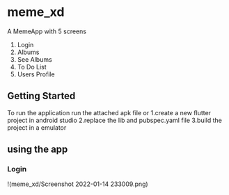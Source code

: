 # meme_xd

A MemeApp with 5 screens 
1. Login 
2. Albums
3. See Albums
4. To Do List 
5. Users Profile

## Getting Started
To run the application run the attached apk file or 
1.create a new flutter project in android studio 
2.replace the lib and pubspec.yaml file
3.build the project in a emulator 

## using the app 
### Login
!(meme_xd/Screenshot 2022-01-14 233009.png)

